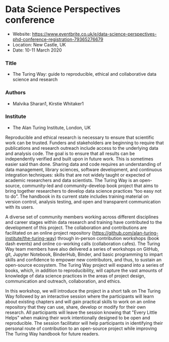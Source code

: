 # Data Science Perspectives conference

* Website: https://www.eventbrite.co.uk/e/data-science-perspectives-phd-conference-registration-79365276679
* Location: New Castle, UK
* Date: 10-11 March 2020

### Title

* The Turing Way: guide to reproducible, ethical and collaborative data science and research

### Authors
- Malvika Sharan1, Kirstie Whitaker1

### Institute
- The Alan Turing Institute, London, UK
 
Reproducible and ethical research is necessary to ensure that scientific work can be trusted. Funders and stakeholders are beginning to require that publications and research outreach include access to the underlying data and analysis code. The goal is to ensure that all results can be independently verified and built upon in future work. This is sometimes easier said than done. Sharing data and code requires an understanding of data management, library sciences, software development, and continuous integration techniques: skills that are not widely taught or expected of academic researchers and data scientists.
The Turing Way is an open-source, community-led and community-develop book project that aims to bring together researchers to develop data science practices “too easy not to do”. The handbook in its current state includes training material on version control, analysis testing, and open and transparent communication with its users. 

A diverse set of community members working across different disciplines and career stages within data research and training have contributed to the development of this project. The collaboration and contributions are facilitated on an online project repository (https://github.com/alan-turing-institute/the-turing-way) through in-person contribution workshops (book dash events) and online co-working calls (collaboration cafes). The Turing Way team members have also delivered a series of workshops on GitHub, git, Jupyter Notebook, BinderHub, Binder, and basic programming to impart skills and confidence to empower new contributors, and thus, to sustain an open-source ecosystem. The Turing Way project will expand into a series of books, which, in addition to reproducibility, will capture the vast amounts of knowledge of data science practices in the areas of project design, communication and outreach, collaboration, and ethics.

In this workshop, we will introduce the project in a short talk on The Turing Way followed by an interactive session where the participants will learn about existing chapters and will gain practical skills to work on an online repository that they can use, share, develop or modify for their own research. All participants will leave the session knowing that "Every Little Helps" when making their work intentionally designed to be open and reproducible. The session facilitator will help participants in identifying their personal route of contribution to an open-source project while improving The Turing Way handbook for future readers.
